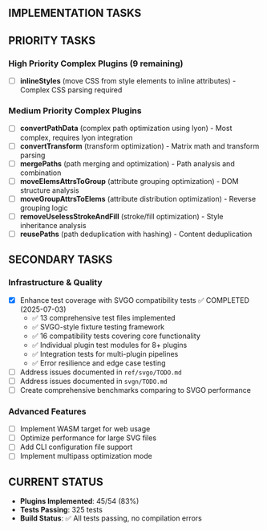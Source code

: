 
## IMPLEMENTATION TASKS

## PRIORITY TASKS

### High Priority Complex Plugins (9 remaining)
- [ ] **inlineStyles** (move CSS from style elements to inline attributes) - Complex CSS parsing required

### Medium Priority Complex Plugins  
- [ ] **convertPathData** (complex path optimization using lyon) - Most complex, requires lyon integration
- [ ] **convertTransform** (transform optimization) - Matrix math and transform parsing
- [ ] **mergePaths** (path merging and optimization) - Path analysis and combination
- [ ] **moveElemsAttrsToGroup** (attribute grouping optimization) - DOM structure analysis
- [ ] **moveGroupAttrsToElems** (attribute distribution optimization) - Reverse grouping logic
- [ ] **removeUselessStrokeAndFill** (stroke/fill optimization) - Style inheritance analysis
- [ ] **reusePaths** (path deduplication with hashing) - Content deduplication

## SECONDARY TASKS

### Infrastructure & Quality
- [x] Enhance test coverage with SVGO compatibility tests ✅ COMPLETED (2025-07-03)
  - ✅ 13 comprehensive test files implemented
  - ✅ SVGO-style fixture testing framework
  - ✅ 16 compatibility tests covering core functionality
  - ✅ Individual plugin test modules for 8+ plugins  
  - ✅ Integration tests for multi-plugin pipelines
  - ✅ Error resilience and edge case testing
- [ ] Address issues documented in `ref/svgo/TODO.md`
- [ ] Address issues documented in `svgn/TODO.md`
- [ ] Create comprehensive benchmarks comparing to SVGO performance

### Advanced Features
- [ ] Implement WASM target for web usage
- [ ] Optimize performance for large SVG files  
- [ ] Add CLI configuration file support
- [ ] Implement multipass optimization mode

## CURRENT STATUS
- **Plugins Implemented**: 45/54 (83%)
- **Tests Passing**: 325 tests
- **Build Status**: ✅ All tests passing, no compilation errors